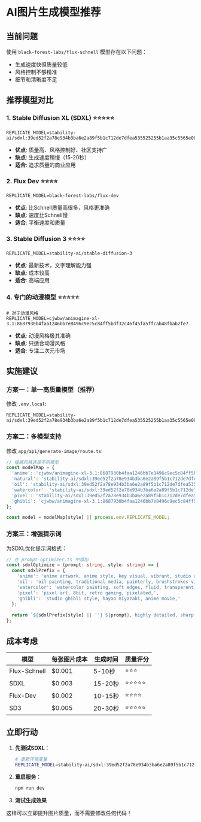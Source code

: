 # AI图片生成模型推荐

## 当前问题
使用 `black-forest-labs/flux-schnell` 模型存在以下问题：
- 生成速度快但质量较低
- 风格控制不够精准
- 细节和清晰度不足

## 推荐模型对比

### 1. **Stable Diffusion XL (SDXL)** ⭐⭐⭐⭐⭐
```env
REPLICATE_MODEL=stability-ai/sdxl:39ed52f2a78e934b3ba6e2a89f5b1c712de7dfea535525255b1aa35c5565e08b
```
- **优点**: 质量高、风格控制好、社区支持广
- **缺点**: 生成速度稍慢（15-20秒）
- **适合**: 追求质量的商业应用

### 2. **Flux Dev** ⭐⭐⭐⭐
```env
REPLICATE_MODEL=black-forest-labs/flux-dev
```
- **优点**: 比Schnell质量高很多，风格更准确
- **缺点**: 速度比Schnell慢
- **适合**: 平衡速度和质量

### 3. **Stable Diffusion 3** ⭐⭐⭐⭐
```env
REPLICATE_MODEL=stability-ai/stable-diffusion-3
```
- **优点**: 最新技术，文字理解能力强
- **缺点**: 成本较高
- **适合**: 高端应用

### 4. **专门的动漫模型** ⭐⭐⭐⭐⭐
```env
# 对于动漫风格
REPLICATE_MODEL=cjwbw/animagine-xl-3.1:8687930b4faa1246bb7e8496c9ec5c84ff5bdf32c46f45fa5ffcab48fbab2fe7
```
- **优点**: 动漫风格极其准确
- **缺点**: 只适合动漫风格
- **适合**: 专注二次元市场

## 实施建议

### 方案一：单一高质量模型（推荐）
修改 `.env.local`:
```env
REPLICATE_MODEL=stability-ai/sdxl:39ed52f2a78e934b3ba6e2a89f5b1c712de7dfea535525255b1aa35c5565e08b
```

### 方案二：多模型支持
修改 `app/api/generate-image/route.ts`:
```typescript
// 根据风格选择不同模型
const modelMap = {
  'anime': 'cjwbw/animagine-xl-3.1:8687930b4faa1246bb7e8496c9ec5c84ff5bdf32c46f45fa5ffcab48fbab2fe7',
  'natural': 'stability-ai/sdxl:39ed52f2a78e934b3ba6e2a89f5b1c712de7dfea535525255b1aa35c5565e08b',
  'oil': 'stability-ai/sdxl:39ed52f2a78e934b3ba6e2a89f5b1c712de7dfea535525255b1aa35c5565e08b',
  'watercolor': 'stability-ai/sdxl:39ed52f2a78e934b3ba6e2a89f5b1c712de7dfea535525255b1aa35c5565e08b',
  'pixel': 'stability-ai/sdxl:39ed52f2a78e934b3ba6e2a89f5b1c712de7dfea535525255b1aa35c5565e08b',
  'ghibli': 'cjwbw/animagine-xl-3.1:8687930b4faa1246bb7e8496c9ec5c84ff5bdf32c46f45fa5ffcab48fbab2fe7'
};

const model = modelMap[style] || process.env.REPLICATE_MODEL;
```

### 方案三：增强提示词
为SDXL优化提示词格式：
```typescript
// 在 prompt-optimizer.ts 中添加
const sdxlOptimize = (prompt: string, style: string) => {
  const sdxlPrefix = {
    'anime': 'anime artwork, anime style, key visual, vibrant, studio anime,',
    'oil': 'oil painting, traditional media, painterly, brushstrokes visible,',
    'watercolor': 'watercolor painting, soft edges, fluid, transparent medium,',
    'pixel': 'pixel art, 8bit, retro gaming, pixelated,',
    'ghibli': 'studio ghibli style, hayao miyazaki, anime movie,'
  };
  
  return `${sdxlPrefix[style] || ''} ${prompt}, highly detailed, sharp focus, trending on artstation`;
};
```

## 成本考虑

| 模型 | 每张图片成本 | 生成时间 | 质量评分 |
|------|------------|---------|---------|
| Flux-Schnell | $0.001 | 5-10秒 | ⭐⭐⭐ |
| SDXL | $0.003 | 15-20秒 | ⭐⭐⭐⭐⭐ |
| Flux-Dev | $0.002 | 10-15秒 | ⭐⭐⭐⭐ |
| SD3 | $0.005 | 20-30秒 | ⭐⭐⭐⭐⭐ |

## 立即行动

1. **先测试SDXL**：
   ```bash
   # 更新环境变量
   REPLICATE_MODEL=stability-ai/sdxl:39ed52f2a78e934b3ba6e2a89f5b1c712de7dfea535525255b1aa35c5565e08b
   ```

2. **重启服务**：
   ```bash
   npm run dev
   ```

3. **测试生成效果**

这样可以立即提升图片质量，而不需要修改任何代码！